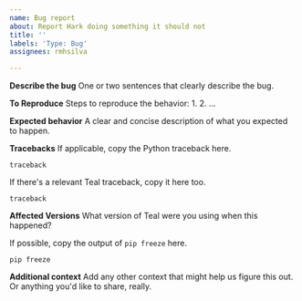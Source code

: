 ```yaml
---
name: Bug report
about: Report Hark doing something it should not
title: ''
labels: 'Type: Bug'
assignees: rmhsilva

---
```


**Describe the bug**
One or two sentences that clearly describe the bug.

**To Reproduce**
Steps to reproduce the behavior:
1. 
2. ... 

**Expected behavior**
A clear and concise description of what you expected to happen.

**Tracebacks**
If applicable, copy the Python traceback here.

```
traceback
```

If there's a relevant Teal traceback, copy it here too.

```
traceback
```

**Affected Versions**
What version of Teal were you using when this happened?

If possible, copy the output of `pip freeze` here.

```
pip freeze
```

**Additional context**
Add any other context that might help us figure this out. Or anything you'd like to share, really.
